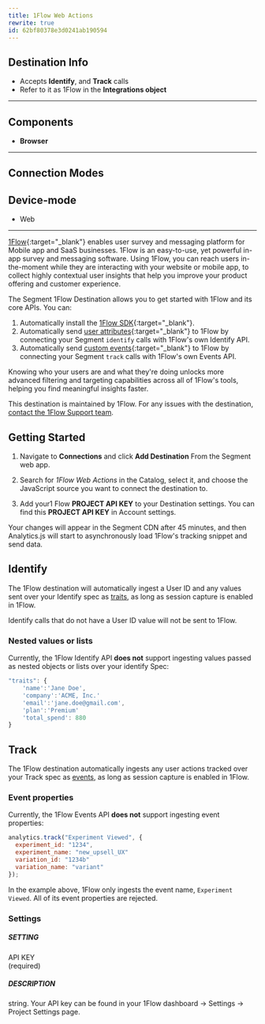 ```yaml
---
title: 1Flow Web Actions
rewrite: true
id: 62bf80378e3d0241ab190594
---
```

## Destination Info

- Accepts **Identify**, and **Track** calls
- Refer to it as 1Flow in the **Integrations object**

---

## Components

- **Browser**

---
## Connection Modes
 ## Device-mode
 - Web

---
[1Flow](https://1flow.ai){:target="_blank"} enables user survey and messaging platform for Mobile app and SaaS businesses. 
1Flow is an easy-to-use, yet powerful in-app survey and messaging software.
Using 1Flow, you can reach users in-the-moment while they are interacting with your website or mobile app, to collect highly contextual user insights that help you improve your product offering and customer experience.

The Segment 1Flow Destination allows you to get started with 1Flow and its core APIs. You can:
1. Automatically install the [1Flow SDK](https://docs.1flow.ai/install-sdk/javascript){:target="_blank"}.
2. Automatically send [user attributes](https://docs.1flow.ai/install-sdk/javascript#de21ec0a453d443b88ca4bc1b12dc6bf){:target="_blank"} to 1Flow by connecting your Segment `identify` calls with 1Flow's own Identify API.
3. Automatically send [custom events](https://docs.1flow.ai/install-sdk/javascript#d19201d97efa4ea4b81be6a351709332){:target="_blank"} to 1Flow by connecting your Segment `track` calls with 1Flow's own Events API.

Knowing who your users are and what they're doing unlocks more advanced filtering and targeting capabilities across all of 1Flow's tools, helping you find meaningful insights faster.

This destination is maintained by 1Flow. For any issues with the destination, [contact the 1Flow Support team](mailto:support@1flow.app).

## Getting Started



1. Navigate to **Connections** and click **Add Destination** From the Segment web app.

2. Search for *1Flow Web Actions* in the Catalog, select it, and choose the JavaScript source you want to connect the destination to.

3. Add your1 Flow **PROJECT API KEY** to your Destination settings. You can find this **PROJECT API KEY**  in Account settings.

Your changes will appear in the Segment CDN after 45 minutes, and then Analytics.js will start to asynchronously load 1Flow's tracking snippet and send data.

## Identify

The 1Flow destination will automatically ingest a User ID and any values sent over your Identify spec as [traits](/docs/connections/spec/identify/#traits), as long as session capture is enabled in 1Flow.

Identify calls that do not have a User ID value will not be sent to 1Flow.

### Nested values or lists

Currently, the 1Flow Identify API **does not** support ingesting values passed as nested objects or lists over your identify Spec:

```js
"traits": {
    'name':'Jane Doe', 
    'company':'ACME, Inc.'
    'email':'jane.doe@gmail.com', 
    'plan':'Premium'
    'total_spend': 880
}
```

## Track

The 1Flow destination automatically ingests any user actions tracked over your Track spec as [events](/docs/connections/spec/track/), as long as session capture is enabled in 1Flow.

### Event properties

Currently, the 1Flow Events API **does not** support ingesting event properties:

```js
analytics.track("Experiment Viewed", {
  experiment_id: "1234",
  experiment_name: "new_upsell_UX"
  variation_id: "1234b"
  variation_name: "variant"
});
```

In the example above, 1Flow only ingests the event name, `Experiment Viewed`. All of its event properties are rejected.

### Settings

##### SETTING  

API KEY                        
(required)

##### DESCRIPTION

string. Your API key                             can be found in your 1Flow dashboard -> Settings -> Project Settings page.